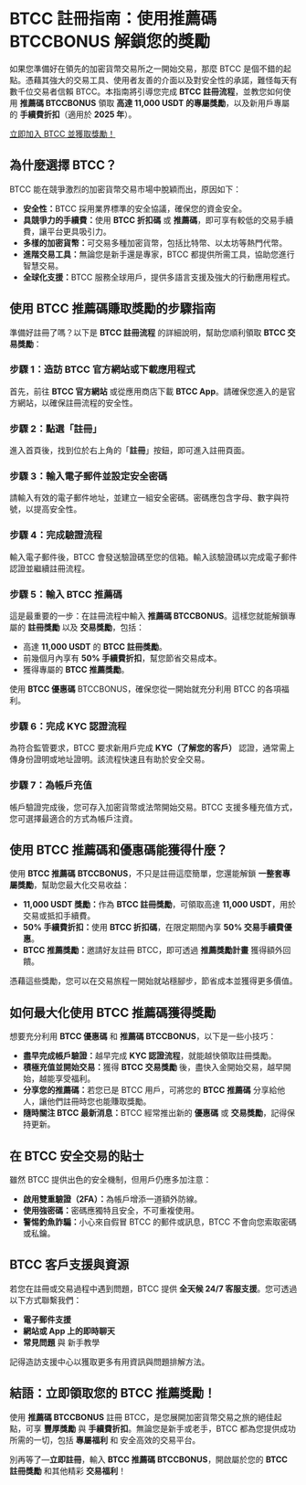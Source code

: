 <h1>BTCC 註冊指南：使用推薦碼 BTCCBONUS 解鎖您的獎勵</h1>
</header>

<section>
  <p>如果您準備好在領先的加密貨幣交易所之一開始交易，那麼 BTCC 是個不錯的起點。憑藉其強大的交易工具、使用者友善的介面以及對安全性的承諾，難怪每天有數千位交易者信賴 BTCC。本指南將引導您完成 <strong>BTCC 註冊流程</strong>，並教您如何使用 <strong>推薦碼 BTCCBONUS</strong> 領取 <strong>高達 11,000 USDT 的專屬獎勵</strong>，以及新用戶專屬的 <strong>手續費折扣</strong>（適用於 <strong>2025 年</strong>）。</p>
</section>

<a href="https://partner.btcc.com/us/c/BTCCBONUS/9303" target="_blank">立即加入 BTCC 並獲取獎勵！</a>

<section>
  <h2>為什麼選擇 BTCC？</h2>
  <p>BTCC 能在競爭激烈的加密貨幣交易市場中脫穎而出，原因如下：</p>
  <ul>
    <li><strong>安全性：</strong>BTCC 採用業界標準的安全協議，確保您的資金安全。</li>
    <li><strong>具競爭力的手續費：</strong>使用 <strong>BTCC 折扣碼</strong> 或 <strong>推薦碼</strong>，即可享有較低的交易手續費，讓平台更具吸引力。</li>
    <li><strong>多樣的加密貨幣：</strong>可交易多種加密貨幣，包括比特幣、以太坊等熱門代幣。</li>
    <li><strong>進階交易工具：</strong>無論您是新手還是專家，BTCC 都提供所需工具，協助您進行智慧交易。</li>
    <li><strong>全球化支援：</strong>BTCC 服務全球用戶，提供多語言支援及強大的行動應用程式。</li>
  </ul>
</section>

<section>
  <h2>使用 BTCC 推薦碼賺取獎勵的步驟指南</h2>
  <p>準備好註冊了嗎？以下是 <strong>BTCC 註冊流程</strong> 的詳細說明，幫助您順利領取 <strong>BTCC 交易獎勵</strong>：</p>

  <h3>步驟 1：造訪 BTCC 官方網站或下載應用程式</h3>
  <p>首先，前往 <strong>BTCC 官方網站</strong> 或從應用商店下載 <strong>BTCC App</strong>。請確保您進入的是官方網站，以確保註冊流程的安全性。</p>

  <h3>步驟 2：點選「註冊」</h3>
  <p>進入首頁後，找到位於右上角的「<strong>註冊</strong>」按鈕，即可進入註冊頁面。</p>

  <h3>步驟 3：輸入電子郵件並設定安全密碼</h3>
  <p>請輸入有效的電子郵件地址，並建立一組安全密碼。密碼應包含字母、數字與符號，以提高安全性。</p>

  <h3>步驟 4：完成驗證流程</h3>
  <p>輸入電子郵件後，BTCC 會發送驗證碼至您的信箱。輸入該驗證碼以完成電子郵件認證並繼續註冊流程。</p>

  <h3>步驟 5：輸入 BTCC 推薦碼</h3>
  <p>這是最重要的一步：在註冊流程中輸入 <strong>推薦碼 BTCCBONUS</strong>。這樣您就能解鎖專屬的 <strong>註冊獎勵</strong> 以及 <strong>交易獎勵</strong>，包括：</p>
  <ul>
    <li>高達 <strong>11,000 USDT</strong> 的 <strong>BTCC 註冊獎勵</strong>。</li>
    <li>前幾個月內享有 <strong>50% 手續費折扣</strong>，幫您節省交易成本。</li>
    <li>獲得專屬的 <strong>BTCC 推薦獎勵</strong>。</li>
  </ul>
  <p>使用 <strong>BTCC 優惠碼</strong> BTCCBONUS，確保您從一開始就充分利用 BTCC 的各項福利。</p>

  <h3>步驟 6：完成 KYC 認證流程</h3>
  <p>為符合監管要求，BTCC 要求新用戶完成 <strong>KYC（了解您的客戶）</strong> 認證，通常需上傳身份證明或地址證明。該流程快速且有助於安全交易。</p>

  <h3>步驟 7：為帳戶充值</h3>
  <p>帳戶驗證完成後，您可存入加密貨幣或法幣開始交易。BTCC 支援多種充值方式，您可選擇最適合的方式為帳戶注資。</p>
</section>

<section>
  <h2>使用 BTCC 推薦碼和優惠碼能獲得什麼？</h2>
  <p>使用 <strong>BTCC 推薦碼</strong> <strong>BTCCBONUS</strong>，不只是註冊這麼簡單，您還能解鎖 <strong>一整套專屬獎勵</strong>，幫助您最大化交易收益：</p>
  <ul>
    <li><strong>11,000 USDT 獎勵：</strong>作為 <strong>BTCC 註冊獎勵</strong>，可領取高達 <strong>11,000 USDT</strong>，用於交易或抵扣手續費。</li>
    <li><strong>50% 手續費折扣：</strong>使用 <strong>BTCC 折扣碼</strong>，在限定期間內享 <strong>50% 交易手續費優惠</strong>。</li>
    <li><strong>BTCC 推薦獎勵：</strong>邀請好友註冊 BTCC，即可透過 <strong>推薦獎勵計畫</strong> 獲得額外回饋。</li>
  </ul>
  <p>憑藉這些獎勵，您可以在交易旅程一開始就站穩腳步，節省成本並獲得更多價值。</p>
</section>

<section>
  <h2>如何最大化使用 BTCC 推薦碼獲得獎勵</h2>
  <p>想要充分利用 <strong>BTCC 優惠碼</strong> 和 <strong>推薦碼 BTCCBONUS</strong>，以下是一些小技巧：</p>
  <ul>
    <li><strong>盡早完成帳戶驗證：</strong>越早完成 <strong>KYC 認證流程</strong>，就能越快領取註冊獎勵。</li>
    <li><strong>積極充值並開始交易：</strong>獲得 <strong>BTCC 交易獎勵</strong> 後，盡快入金開始交易，越早開始，越能享受福利。</li>
    <li><strong>分享您的推薦碼：</strong>若您已是 BTCC 用戶，可將您的 <strong>BTCC 推薦碼</strong> 分享給他人，讓他們註冊時您也能賺取獎勵。</li>
    <li><strong>隨時關注 BTCC 最新消息：</strong>BTCC 經常推出新的 <strong>優惠碼</strong> 或 <strong>交易獎勵</strong>，記得保持更新。</li>
  </ul>
</section>

<section>
  <h2>在 BTCC 安全交易的貼士</h2>
  <p>雖然 BTCC 提供出色的安全機制，但用戶仍應多加注意：</p>
  <ul>
    <li><strong>啟用雙重驗證（2FA）：</strong>為帳戶增添一道額外防線。</li>
    <li><strong>使用強密碼：</strong>密碼應獨特且安全，不可重複使用。</li>
    <li><strong>警惕釣魚詐騙：</strong>小心來自假冒 BTCC 的郵件或訊息，BTCC 不會向您索取密碼或私鑰。</li>
  </ul>
</section>

<section>
  <h2>BTCC 客戶支援與資源</h2>
  <p>若您在註冊或交易過程中遇到問題，BTCC 提供 <strong>全天候 24/7 客服支援</strong>。您可透過以下方式聯繫我們：</p>
  <ul>
    <li><strong>電子郵件支援</strong></li>
    <li><strong>網站或 App 上的即時聊天</strong></li>
    <li><strong>常見問題</strong> 與 新手教學</li>
  </ul>
  <p>記得造訪支援中心以獲取更多有用資訊與問題排解方法。</p>
</section>

<section>
  <h2>結語：立即領取您的 BTCC 推薦獎勵！</h2>
  <p>使用 <strong>推薦碼 BTCCBONUS</strong> 註冊 BTCC，是您展開加密貨幣交易之旅的絕佳起點，可享 <strong>豐厚獎勵</strong> 與 <strong>手續費折扣</strong>。無論您是新手或老手，BTCC 都為您提供成功所需的一切，包括 <strong>專屬福利</strong> 和 安全高效的交易平台。</p>
  <p>別再等了—<strong>立即註冊</strong>，輸入 <strong>BTCC 推薦碼 BTCCBONUS</strong>，開啟屬於您的 <strong>BTCC 註冊獎勵</strong> 和其他精彩 <strong>交易福利</strong>！</p>
</section>
